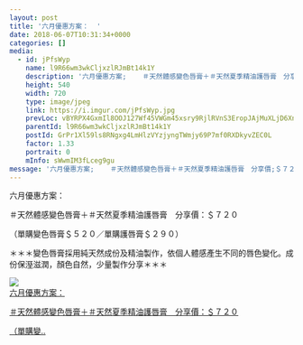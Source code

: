 ```yaml
---
layout: post
title: '六月優惠方案：  ' 
date: 2018-06-07T10:31:34+0000 
categories: [] 
media:
  - id: jPfsWyp
    name: l9R66wm3wkCljxzlRJmBt14k1Y
    description: '六月優惠方案;    ＃天然體感變色唇膏＋＃天然夏季精油護唇膏　分享價;＄７２０    （單購變..'   
    height: 540
    width: 720
    type: image/jpeg
    link: https://i.imgur.com/jPfsWyp.jpg
    prevLoc: vBYRPX4GxmIl8OOJ127Wf45VWGm45xsry9RjlRVnS3EropJAjMuXLjD6XnXvIzBZoBKJRNcXkDLr8z7NhVEKGM21BRSXm2VV2o8otQN1M0538zS03GQ56y1yhWr4xJP31vFLlpgmY6v8s5o091xPKySYv6zlXNvVsznEYQPPqOf0Q8gAEOO3FAQl8jAXWjszg8JV460gtpwpkqKJR5F59NDNAnA5cP84o9R86XtNMQ5wXlmqcK1jDWBjg9i8w60kJm8P
    parentId: l9R66wm3wkCljxzlRJmBt14k1Y
    postId: GrPr1Xl59ls8RNgxg4LmHlzVYzjyngTWmjy69P7mf0RXDkyvZEC0L
    factor: 1.33
    portrait: 0
    mInfo: sWwmIM3fLceg9gu
message: '六月優惠方案;    ＃天然體感變色唇膏＋＃天然夏季精油護唇膏　分享價;＄７２０    （單購變色唇膏＄５２０／單購護唇膏＄２９０）  ..'  
---
```


六月優惠方案：  
  
＃天然體感變色唇膏＋＃天然夏季精油護唇膏　分享價：＄７２０  
  
（單購變色唇膏＄５２０／單購護唇膏＄２９０）  
  
＊＊＊變色唇膏採用純天然成份及精油製作，依個人體感產生不同的唇色變化。成份保溼滋潤，顏色自然，少量製作分享＊＊＊


[//]: #media:  
<a href="https://i.imgur.com/jPfsWyp.jpg"><img class="postImage" src="https://i.imgur.com/jPfsWyph.jpg" />  
六月優惠方案：

＃天然體感變色唇膏＋＃天然夏季精油護唇膏　分享價：＄７２０

（單購變..  
 </a>   

